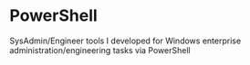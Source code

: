 # PowerShell
SysAdmin/Engineer tools I developed for Windows enterprise administration/engineering tasks via PowerShell
